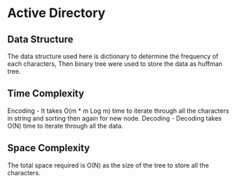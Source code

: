 # Active Directory

## Data Structure 
The data structure used here is dictionary to determine the frequency of each characters, Then binary tree were used to
store the data as huffman tree.

## Time Complexity
Encoding - It takes O(m * m Log m) time to iterate through all the characters in string and sorting then again for new
node.
Decoding - Decoding takes O(N) time to iterate through all the data.

## Space Complexity
The total space required is O(N) as the size of the tree to store all the characters.
